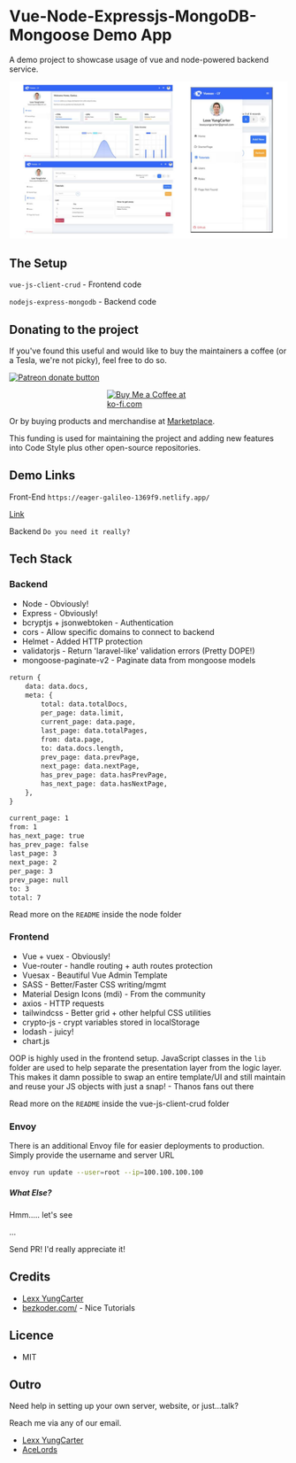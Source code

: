# Vue-Node-Expressjs-MongoDB-Mongoose Demo App
A demo project to showcase usage of vue and node-powered backend service.

![Screenshot1](screenshot-vuemongo.jpg)


## The Setup
`vue-js-client-crud` - Frontend code

`nodejs-express-mongodb` - Backend code

## Donating to the project
If you've found this useful and would like to buy the maintainers a coffee (or a Tesla, we're not picky), feel free to do so.

<a href="https://patreon.com/lexxyungcarter"><img src="https://c5.patreon.com/external/logo/become_a_patron_button.png" alt="Patreon donate button" /> </a>

<a href="https://ko-fi.com/acelords" target="_blank" title="Buy me a Coffee"><img width="150" style="border:0px;width:150px;display:block;margin:0 auto" src="https://az743702.vo.msecnd.net/cdn/kofi2.png?v=0" border="0" alt="Buy Me a Coffee at ko-fi.com" /></a>

Or by buying products and merchandise at [Marketplace](https://store.acelords.space).

This funding is used for maintaining the project and adding new features into Code Style plus other open-source repositories.


## Demo Links
Front-End
`https://eager-galileo-1369f9.netlify.app/`

[Link](https://eager-galileo-1369f9.netlify.app/)

Backend
`Do you need it really?`

## Tech Stack
### Backend
- Node - Obviously!
- Express - Obviously!
- bcryptjs + jsonwebtoken - Authentication
- cors - Allow specific domains to connect to backend
- Helmet - Added HTTP protection
- validatorjs - Return 'laravel-like' validation errors (Pretty DOPE!)
- mongoose-paginate-v2 - Paginate data from mongoose models
```
return {
    data: data.docs,
    meta: {
        total: data.totalDocs,
        per_page: data.limit,
        current_page: data.page,
        last_page: data.totalPages,
        from: data.page,
        to: data.docs.length,
        prev_page: data.prevPage,
        next_page: data.nextPage,
        has_prev_page: data.hasPrevPage,
        has_next_page: data.hasNextPage,
    },
}
```

```
current_page: 1
from: 1
has_next_page: true
has_prev_page: false
last_page: 3
next_page: 2
per_page: 3
prev_page: null
to: 3
total: 7
```

Read more on the `README` inside the node folder

### Frontend
- Vue + vuex - Obviously!
- Vue-router - handle routing + auth routes protection
- Vuesax - Beautiful Vue Admin Template
- SASS - Better/Faster CSS writing/mgmt
- Material Design Icons (mdi) - From the community
- axios - HTTP requests
- tailwindcss - Better grid + other helpful CSS utilities
- crypto-js - crypt variables stored in localStorage
- lodash - juicy!
- chart.js

OOP is highly used in the frontend setup. JavaScript classes in the `lib` folder are used 
to help separate the presentation layer from the logic layer. This makes it damn possible
to swap an entire template/UI and still maintain and reuse your JS objects 
with just a snap! - Thanos fans out there

Read more on the `README` inside the vue-js-client-crud folder

### Envoy
There is an additional Envoy file for easier deployments to production. Simply provide the 
username and server URL
```bash
envoy run update --user=root --ip=100.100.100.100
``` 

##### What Else?
Hmm..... let's see

...

Send PR! I'd really appreciate it!

## Credits
- [Lexx YungCarter](mailto:lexxyungcarter@gmail.com)
- [bezkoder.com/](https://bezkoder.com/) - Nice Tutorials

## Licence
- MIT

## Outro
Need help in setting up your own server, website, or just...talk?

Reach me via any of our email.
- [Lexx YungCarter](mailto:lexxyungcarter@gmail.com)
- [AceLords](mailto:info@acelords.space)

